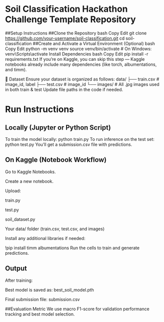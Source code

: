 # Soil Classification Hackathon Challenge Template Repository


##Setup Instructions
##Clone the Repository
bash
Copy
Edit
git clone https://github.com/your-username/soil-classification.git
cd soil-classification
##Create and Activate a Virtual Environment (Optional)
bash
Copy
Edit
python -m venv venv
source venv/bin/activate  # On Windows: venv\Scripts\activate
Install Dependencies
bash
Copy
Edit
pip install -r requirements.txt
If you’re on Kaggle, you can skip this step — Kaggle notebooks already include many dependencies (like torch, albumentations, and timm).

🧪 Dataset
Ensure your dataset is organized as follows:
data/
├── train.csv         # image_id, label
├── test.csv          # image_id
└── images/           # All .jpg images used in both train & test
Update file paths in the code if needed.

# Run Instructions
## Locally (Jupyter or Python Script)
To train the model locally:
python train.py
To run inference on the test set:
python test.py
You’ll get a submission.csv file with predictions.

## On Kaggle (Notebook Workflow)
Go to Kaggle Notebooks.

Create a new notebook.

Upload:

train.py

test.py

soil_dataset.py

Your data/ folder (train.csv, test.csv, and images)

Install any additional libraries if needed:

!pip install timm albumentations
Run the cells to train and generate predictions.

## Output
After training:

Best model is saved as: best_soil_model.pth

Final submission file: submission.csv

##Evaluation Metric
We use macro F1-score for validation performance tracking and best model selection.

